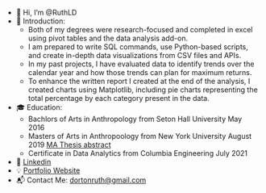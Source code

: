- 👋 Hi, I’m @RuthLD
- 💬 Introduction:
  - Both of my degrees were research-focused and completed in excel using pivot tables and the data analysis add-on. 
  - I am prepared to write SQL commands, use Python-based scripts, and create in-depth data visualizations from CSV files and APIs.  
  - In my past projects, I have evaluated data to identify trends over the calendar year and how those trends can plan for maximum returns. 
  - To enhance the written report I created at the end of the analysis, I created charts using Matplotlib, including pie charts representing the total percentage by each category present in the data.
- 🎓 Education:
  - Bachlors of Arts in Anthropology from Seton Hall University May 2016 
  - Masters of Arts in Anthropoology from New York University August 2019 [MA Thesis abstract](https://as.nyu.edu/content/dam/nyu-as/anthropology/documents/Dorton%20abstract.pdf)
  - Certificate in Data Analytics from Columbia Engineering July 2021
- 💼 [Linkedin](https://www.linkedin.com/in/ruth-l-dorton/)
- 💡 [Portfolio Website](https://ruthdorton.com/portfolio)
- 📬 Contact Me: dortonruth@gmail.com 
